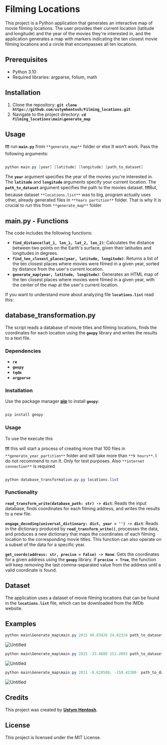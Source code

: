 # Filming Locations

This project is a Python application that generates an interactive map of movie filming locations. The user provides their current location (latitude and longitude) and the year of the movies they're interested in, and the application generates a map with markers indicating the ten closest movie filming locations and a circle that encompasses all ten locations.

## **Prerequisites**

- Python 3.10
- Required libraries: argparse, folium, math

## **Installation**

1. Clone the repository: **`git clone https://github.com/ustymhentosh/Filming_locations.git`**
2. Navigate to the project directory: **`cd Filming_locations\main\generate_map`**

## **Usage**

❗❗❗ run **`main.py`** from `**generate_map**` folder or else It won’t work. Pass the following arguments:

```powershell

python main.py [year] [latitude] [longitude] [path_to_dataset]

```

The **`year`** argument specifies the year of the movies you're interested in. The **`latitude`** and **`longitude`** arguments specify your current location. The **`path_to_dataset`** argument specifies the path to the movies dataset. ❗❗❗But, because dataset `**locations.list**` was to big, program actually uses other, already generated files in `**Years partition**` folder. That is why It is crucial to run this from `**generate_map**` folder

## main.py - F**unctions**

The code includes the following functions:

- **`find_distance(lat_1, lon_1, lat_2, lon_2)`**: Calculates the distance between two points on the Earth's surface, given their latitudes and longitudes in degrees.
- **`find_ten_closest_places(year, latitude, longitude)`**: Returns a list of the ten closest places where movies were filmed in a given year, sorted by distance from the user's current location.
- **`generate_map(year, latitude, longitude)`**: Generates an HTML map of the ten closest places where movies were filmed in a given year, with the center of the map at the user's current location.

If you want to understand more about analyzing file **`locations.list`** read this:

## database_transformation.py

The script reads a database of movie titles and filming locations, finds the coordinates for each location using the **`geopy`** library and writes the results to a text file.

### **Dependencies**

- **`re`**
- **`geopy`**
- **`tqdm`**
- **`argparse`**

### **Installation**

Use the package manager **[pip](https://pip.pypa.io/en/stable/)** to install **`geopy`**:

```powershell

pip install geopy

```

### **Usage**

To use the execute this

❗❗❗ this will start a process of creating more that 100 files in `**generate_year_partition**` folder and will take more than `**9 hours**`. I do not recommend to run It. Only for test purposes. Also `**internet connection**` is required

```powershell

python database_transformation.py.py locations.list

```

### **Functionality**

**`read_transform_write(database_path: str) -> dict`**: Reads the input database, finds coordinates for each filming address, and writes the results to a new file.

**`engage_decoding(universal_dictionary: dict, year = '') -> dict`**: Reads in the dictionary produced by **`read_transform_write()`**, processes the data, and produces a new dictionary that maps the coordinates of each filming location to the corresponding movie titles. This function can also operate on a subset of the data for a specific year.

**`get_coords(address: str, precise = False) -> None`**: Gets the coordinates for a given address using the **`geopy`** library. If **`precise = True`**, the function will keep removing the last comma-separated value from the address until a valid coordinate is found.

## **Dataset**

The application uses a dataset of movie filming locations that can be found in the **`locations.list`** file, which can be downloaded from the IMDb website.

## Examples

```powershell
python main\Generate_map\main.py 2015 40.83826 24.02324 path_to_dataset
```

![Untitled](https://github.com/ustymhentosh/Filming_locations/blob/develop/photos/Greece.png)

```powershell
python main\Generate_map\main.py 2015 -33.8688 151.2093 path_to_dataset
```

![Untitled](https://github.com/ustymhentosh/Filming_locations/blob/develop/photos/Sydney.png)

```powershell
python main\Generate_map\main.py 2011 -0.628508, -150.42300  path_to_dataset
```

![Untitled](https://github.com/ustymhentosh/Filming_locations/blob/develop/photos/Pacific.png)

## **Credits**

This project was created by **[Ustym Hentosh](https://github.com/ustymhentosh)**.

## **License**

This project is licensed under the MIT License.
